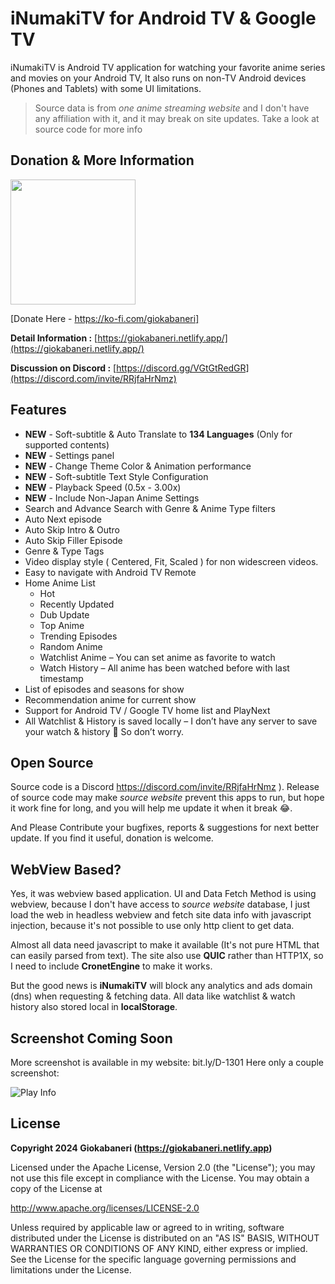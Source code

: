 # iNumakiTV for Android TV & Google TV

iNumakiTV is Android TV application for watching your favorite anime series and movies on your Android TV, It also runs on non-TV Android devices (Phones and Tablets) with some UI limitations.

> Source data is from *one anime streaming website* and I don't have any affiliation with it, and it may break on site updates.
> Take a look at source code for more info

## Donation & More Information
<img src="image" width="200">

[Donate Here - https://ko-fi.com/giokabaneri]


**Detail Information :** [https://giokabaneri.netlify.app/](https://giokabaneri.netlify.app/)

**Discussion on Discord :** [https://discord.gg/VGtGtRedGR](https://discord.com/invite/RRjfaHrNmz)

## Features
- **NEW** - Soft-subtitle & Auto Translate to **134 Languages** (Only for supported contents)
- **NEW** - Settings panel
- **NEW** - Change Theme Color & Animation performance
- **NEW** - Soft-subtitle Text Style Configuration
- **NEW** - Playback Speed (0.5x - 3.00x)
- **NEW** - Include Non-Japan Anime Settings
- Search and Advance Search with Genre & Anime Type filters
- Auto Next episode
- Auto Skip Intro & Outro
- Auto Skip Filler Episode
- Genre & Type Tags
- Video display style ( Centered, Fit, Scaled ) for non widescreen videos.
- Easy to navigate with Android TV Remote
- Home Anime List
  - Hot
  - Recently Updated
  - Dub Update
  - Top Anime
  - Trending Episodes
  - Random Anime
  - Watchlist Anime – You can set anime as favorite to watch
  - Watch History – All anime has been watched before with last timestamp
- List of episodes and seasons for show
- Recommendation anime for current show
- Support for Android TV / Google TV home list and PlayNext
- All Watchlist & History is saved locally – I don’t have any server to save your watch & history 🤣 So don’t worry.

## Open Source
Source code is a Discord https://discord.com/invite/RRjfaHrNmz ). 
Release of source code may make *source website* prevent this apps to run, but hope it work fine for long, and you will help me update it when it break 😂.

And Please Contribute your bugfixes, reports & suggestions for next better update. If you find it useful, donation is welcome.

## WebView Based?
Yes, it was webview based application. UI and Data Fetch Method is using webview, because I don't have access to *source website* database, I just load the web in headless webview and fetch site data info with javascript injection, because it's not possible to use only http client to get data.

Almost all data need javascript to make it available (It's not pure HTML that can easily parsed from text). The site also use **QUIC** rather than HTTP1X, so I need to include **CronetEngine** to make it works.

But the good news is **iNumakiTV** will block any analytics and ads domain (dns) when requesting & fetching data. All data like watchlist & watch history also stored local in **localStorage**.

## Screenshot Coming Soon
More screenshot is available in my website: bit.ly/D-1301
Here only a couple screenshot:

![Play Info](https://media.discordapp.net/attachments/1192437024980996176/1200259608527253605/1700545662903.jpg?ex=65c587de&is=65b312de&hm=800951dc53942b787f5c2c22fefd1b72f7ace8192449769e11b48422baeb2871&)

## License
**Copyright 2024 Giokabaneri (https://giokabaneri.netlify.app)**

Licensed under the Apache License, Version 2.0 (the "License");
you may not use this file except in compliance with the License.
You may obtain a copy of the License at

http://www.apache.org/licenses/LICENSE-2.0

Unless required by applicable law or agreed to in writing, software
distributed under the License is distributed on an "AS IS" BASIS,
WITHOUT WARRANTIES OR CONDITIONS OF ANY KIND, either express or implied.
See the License for the specific language governing permissions and
limitations under the License.
